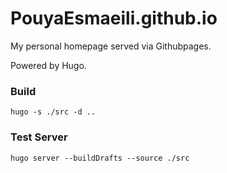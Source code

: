 # PouyaEsmaeili.github.io
My personal homepage served via Githubpages.

Powered by Hugo.

### Build 
```hugo -s ./src -d ..```

### Test Server
```hugo server --buildDrafts --source ./src```
